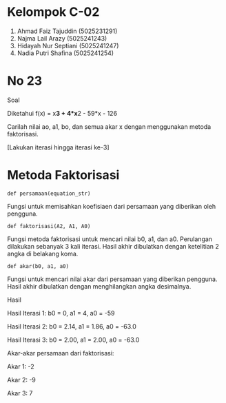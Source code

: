 # Kelompok C-02
1. Ahmad Faiz Tajuddin (5025231291)
2. Najma Lail Arazy (5025241243)
3. Hidayah Nur Septiani (5025241247)
4. Nadia Putri Shafina (5025241254)
# No 23
Soal

Diketahui f(x) = x**3 + 4*x**2 - 59*x - 126

Carilah nilai ao, a1, bo, dan semua akar x dengan menggunakan metoda faktorisasi. 

[Lakukan iterasi hingga iterasi ke-3] 

# Metoda Faktorisasi 
`` def persamaan(equation_str) ``

Fungsi untuk memisahkan koefisiaen dari persamaan yang diberikan oleh pengguna.

`` def faktorisasi(A2, A1, A0) ``

Fungsi metoda faktorisasi untuk mencari nilai b0, a1, dan a0. Perulangan dilakukan sebanyak 3 kali iterasi. Hasil akhir dibulatkan dengan ketelitian 2 angka di belakang koma.

`` def akar(b0, a1, a0) ``

Fungsi untuk mencari nilai akar dari persamaan yang diberikan pengguna. Hasil akhir dibulatkan dengan menghilangkan angka desimalnya.

Hasil 

Hasil Iterasi 1: b0 = 0, a1 = 4, a0 = -59

Hasil Iterasi 2: b0 = 2.14, a1 = 1.86, a0 = -63.0

Hasil Iterasi 3: b0 = 2.00, a1 = 2.00, a0 = -63.0

Akar-akar persamaan dari faktorisasi:

Akar 1: -2

Akar 2: -9

Akar 3: 7 

